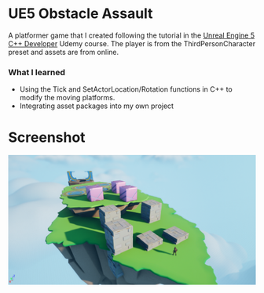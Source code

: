 # UE5 Obstacle Assault
A platformer game that I created following the tutorial in the [Unreal Engine 5 C++ Developer](https://www.udemy.com/course/unrealcourse/) Udemy course. The player is from the ThirdPersonCharacter preset and assets are from online.
### What I learned
* Using the Tick and SetActorLocation/Rotation functions in C++ to modify the moving platforms.
* Integrating asset packages into my own project

# Screenshot
<p align="center">
  <img src="https://github.com/Jioey/ObstacleAssault/blob/main/ObstacleAssaultScreenshot.png" />
</p>